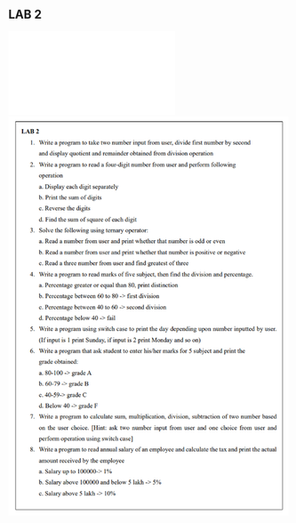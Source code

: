 ## LAB 2

![PDF Download](/Second_Semester/OOP-with-JAVA/LAB2QN.pdf)
![Qn](/Second_Semester/OOP-with-JAVA/LabSheet2/ph.png)